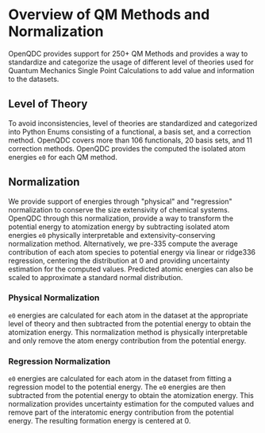 # Overview of QM Methods and Normalization

OpenQDC provides support for 250+ QM Methods and provides a way to standardize and categorize
the usage of different level of theories used for Quantum Mechanics Single Point Calculations
to add value and information to the datasets.

## Level of Theory

To avoid inconsistencies, level of theories are standardized and categorized into Python Enums
consisting of a functional, a basis set, and a correction method.
OpenQDC covers more than 106 functionals, 20 basis sets, and 11
correction methods.
OpenQDC provides the computed the isolated atom energies `e0` for each QM method.


## Normalization


We provide support of energies through "physical" and "regression" normalization to conserve the size extensivity of chemical systems.
OpenQDC through this normalization, provide a way to transform the potential energy to atomization energy by subtracting isolated atom energies `e0`
physically interpretable and extensivity-conserving normalization method. Alternatively, we pre-335
compute the average contribution of each atom species to potential energy via linear or ridge336
regression, centering the distribution at 0 and providing uncertainty estimation for the computed
values. Predicted atomic energies can also be scaled to approximate a standard normal distribution.

### Physical Normalization

`e0` energies are calculated for each atom in the dataset at the appropriate level of theory and then subtracted from
the potential energy to obtain the atomization energy. This normalization method is physically interpretable and
only remove the atom energy contribution from the potential energy.


### Regression Normalization

`e0` energies are calculated for each atom in the dataset from fitting a regression model to the potential energy.
The `e0` energies are then subtracted from the potential energy to obtain the atomization energy. This normalization
provides uncertainty estimation for the computed values and remove part of the interatomic energy contribution from the potential energy.
The resulting formation energy is centered at 0.

